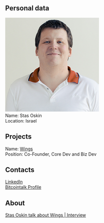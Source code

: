 ## Personal data
![photo](photo/stas_oskin.png)  
Name: Stas Oskin  
Location: Israel  
## Projects 
Name: [Wings](../projects/wings.md)  
Position: Co-Founder, Core Dev and Biz Dev  
## Contacts
[LinkedIn](https://www.linkedin.com/in/stasoskin/)  
[Bitcointalk Profile](https://bitcointalk.org/index.php?action=profile;u=20214)  
## About
[Stas Oskin talk about Wings | Interview](https://www.youtube.com/watch?v=5z3JkmBKyws)
